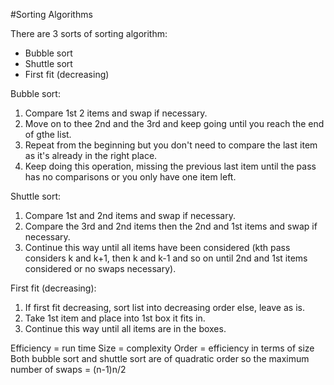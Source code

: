 #Sorting Algorithms

There are 3 sorts of sorting algorithm:
 - Bubble sort
 - Shuttle sort
 - First fit (decreasing)
 
Bubble sort:
1) Compare 1st 2 items and swap if necessary.
2) Move on to thee 2nd and the 3rd and keep going until you reach the end of gthe list.
3) Repeat from the beginning but you don't need to compare the last item as it's already in the right place.
4) Keep doing this operation, missing the previous last item until the pass has no comparisons or you only have one item left.

Shuttle sort:
1) Compare 1st and 2nd items and swap if necessary.
2) Compare the 3rd and 2nd items then the 2nd and 1st items and swap if necessary.
3) Continue this way until all items have been considered (kth pass considers k and k+1, then k and k-1 and so on until 2nd and 1st items considered or no swaps necessary).

First fit (decreasing):
1) If first fit decreasing, sort list into decreasing order else, leave as is.
2) Take 1st item and place into 1st box it fits in.
3) Continue this way until all items are in the boxes.

Efficiency = run time
Size = complexity
Order = efficiency in terms of size
Both bubble sort and shuttle sort are of quadratic order so the maximum number of swaps = (n-1)n/2
